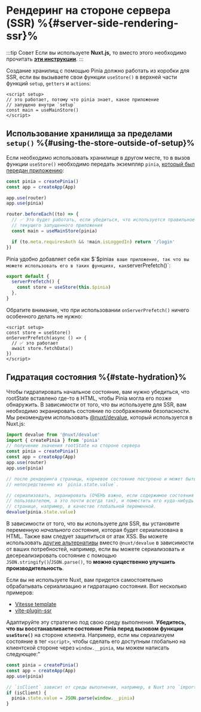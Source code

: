 # Рендеринг на стороне сервера (SSR) %{#server-side-rendering-ssr}%

:::tip Совет
Если вы используете **Nuxt.js,** то вместо этого необходимо прочитать [**эти инструкции**](./nuxt.md).
:::

Создание хранилищ с помощью Pinia должно работать из коробки для SSR, если вы вызываете свои функции `useStore()` в верхней части функций `setup`, `getters` и `actions`:

```vue
<script setup>
// это работает, потому что pinia знает, какое приложение
// запущено внутри `setup`
const main = useMainStore()
</script>
```

## Использование хранилища за пределами `setup()` %{#using-the-store-outside-of-setup}%

Если необходимо использовать хранилище в другом месте, то в вызов функции `useStore()` необходимо передать экземпляр `pinia`, [который был передан приложению](../getting-started.md#installation):

```js
const pinia = createPinia()
const app = createApp(App)

app.use(router)
app.use(pinia)

router.beforeEach((to) => {
  // ✅ Это будет работать, если убедиться, что используется правильное хранилище для
  // текущего запущенного приложения
  const main = useMainStore(pinia)

  if (to.meta.requiresAuth && !main.isLoggedIn) return '/login'
})
```

Pinia удобно добавляет себя как $`$pinia`в ваше приложение, так что вы можете использовать его в таких функциях, как`serverPrefetch()`:

```js
export default {
  serverPrefetch() {
    const store = useStore(this.$pinia)
  },
}
```

Обратите внимание, что при использовании `onServerPrefetch()` ничего особенного делать не нужно:

```vue
<script setup>
const store = useStore()
onServerPrefetch(async () => {
  // ✅ это работает
  await store.fetchData()
})
</script>
```

## Гидратация состояния %{#state-hydration}%

Чтобы гидратировать начальное состояние, вам нужно убедиться, что rootState вставлено где-то в HTML, чтобы Pinia могла его позже обнаружить. В зависимости от того, что вы используете для SSR, вам необходимо экранировать состояние по соображениям безопасности. Мы рекомендуем использовать [@nuxt/devalue](https://github.com/nuxt-contrib/devalue), который используется в Nuxt.js:

```js
import devalue from '@nuxt/devalue'
import { createPinia } from 'pinia'
// получение значения rootState на стороне сервера
const pinia = createPinia()
const app = createApp(App)
app.use(router)
app.use(pinia)

// после рендеринга страницы, корневое состояние построено и может быть прочитано
// непосредственно из `pinia.state.value`.

// сериализовать, экранировать (ОЧЕНЬ важно, если содержимое состояния может быть изменено
// пользователем, а это почти всегда так), и поместить его куда-нибудь на
// странице, например, в качестве глобальной переменной.
devalue(pinia.state.value)
```

В зависимости от того, что вы используете для SSR, вы установите переменную _начального состояния_, которая будет сериализована в HTML. Также вам следует защититься от атак XSS. Вы можете использовать [другие альтернативы](https://github.com/nuxt-contrib/devalue#see-also) вместо `@nuxt/devalue` в зависимости от ваших потребностей, например, если вы можете сериализовать и десереализировать состояние с помощью `JSON.stringify()`/`JSON.parse()`, то **можно существенно улучшить производительность**.

Если вы не используете Nuxt, вам придется самостоятельно обрабатывать сериализацию и гидратацию состояния. Вот несколько примеров:

- [Vitesse template](https://github.com/antfu/vitesse/blob/main/src/modules/pinia.ts)
- [vite-plugin-ssr](https://vite-plugin-ssr.com/pinia)

Адаптируйте эту стратегию под свою среду выполнения. **Убедитесь, что вы восстанавливаете состояние Pinia перед вызовом функции `useStore()`** на стороне клиента. Например, если мы сериализуем состояние в тег `<script>`, чтобы сделать его доступным глобально на клиентской стороне через `window.__pinia`, мы можем написать следующее:"

```ts
const pinia = createPinia()
const app = createApp(App)
app.use(pinia)

// `isClient` зависит от среды выполнения, например, в Nuxt это `import.meta.client`
if (isClient) {
  pinia.state.value = JSON.parse(window.__pinia)
}
```

